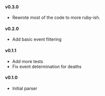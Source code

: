 #### v0.3.0
* Rewrote most of the code to more ruby-ish.

#### v0.2.0
* Add basic event filtering

#### v0.1.1
* Add more tests
* Fix event determination for deaths

#### v0.1.0
* Initial parser
